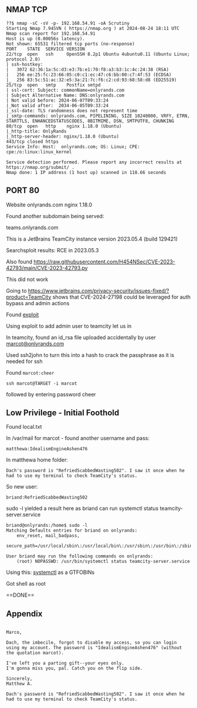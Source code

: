 ## NMAP TCP

```
??$ nmap -sC -sV -p- 192.168.54.91 -oA Scrutiny
Starting Nmap 7.94SVN ( https://nmap.org ) at 2024-08-24 18:11 UTC
Nmap scan report for 192.168.54.91
Host is up (0.00056s latency).
Not shown: 65531 filtered tcp ports (no-response)
PORT    STATE  SERVICE VERSION
22/tcp  open   ssh     OpenSSH 8.2p1 Ubuntu 4ubuntu0.11 (Ubuntu Linux; protocol 2.0)
| ssh-hostkey: 
|   3072 62:36:1a:5c:d3:e3:7b:e1:70:f8:a3:b3:1c:4c:24:38 (RSA)
|   256 ee:25:fc:23:66:05:c0:c1:ec:47:c6:bb:00:c7:4f:53 (ECDSA)
|_  256 83:5c:51:ac:32:e5:3a:21:7c:f6:c2:cd:93:68:58:d8 (ED25519)
25/tcp  open   smtp    Postfix smtpd
| ssl-cert: Subject: commonName=onlyrands.com
| Subject Alternative Name: DNS:onlyrands.com
| Not valid before: 2024-06-07T09:33:24
|_Not valid after:  2034-06-05T09:33:24
|_ssl-date: TLS randomness does not represent time
|_smtp-commands: onlyrands.com, PIPELINING, SIZE 10240000, VRFY, ETRN, STARTTLS, ENHANCEDSTATUSCODES, 8BITMIME, DSN, SMTPUTF8, CHUNKING
80/tcp  open   http    nginx 1.18.0 (Ubuntu)
|_http-title: OnlyRands
|_http-server-header: nginx/1.18.0 (Ubuntu)
443/tcp closed https
Service Info: Host:  onlyrands.com; OS: Linux; CPE: cpe:/o:linux:linux_kernel

Service detection performed. Please report any incorrect results at https://nmap.org/submit/ .
Nmap done: 1 IP address (1 host up) scanned in 118.66 seconds
```

## PORT 80

Website onlyrands.com
nginx 1.18.0

Found another subdomain being served:

teams.onlyrands.com

This is a JetBrains TeamCity instance version 2023.05.4 (build 129421)

Searchsploit results:
	RCE in 2023.05.3

Also found https://raw.githubusercontent.com/H454NSec/CVE-2023-42793/main/CVE-2023-42793.py

This did not work

Going to https://www.jetbrains.com/privacy-security/issues-fixed/?product=TeamCity shows that CVE-2024-27198 could be leveraged for auth bypass and admin actions

Found [exploit](https://github.com/W01fh4cker/CVE-2024-27198-RCE.git)

Using exploit to add admin user to teamcity let us in

In teamcity, found an id_rsa file uploaded accidentally by user marcot@onlyrands.com

Used ssh2john to turn this into a hash to crack the passphrase as it is needed for ssh

Found `marcot:cheer`

`ssh marcot@TARGET -i marcot`

followed by entering password cheer

## Low Privilege - Initial Foothold

Found local.txt

In /var/mail for marcot - found another username and pass:

`matthewa:IdealismEngineAshen476`

In matthewa home folder:

`Dach's password is "RefriedScabbedWasting502". I saw it once when he had to use my terminal to check TeamCity's status.`

So new user:

`briand:RefriedScabbedWasting502`

sudo -l yielded a result here as briand can run systemctl status teamcity-server.service

```
briand@onlyrands:/home$ sudo -l
Matching Defaults entries for briand on onlyrands:
    env_reset, mail_badpass,
    secure_path=/usr/local/sbin\:/usr/local/bin\:/usr/sbin\:/usr/bin\:/sbin\:/bin\:/snap/bin

User briand may run the following commands on onlyrands:
    (root) NOPASSWD: /usr/bin/systemctl status teamcity-server.service
```

Using this: [systemctl](https://gtfobins.github.io/gtfobins/systemctl/) as a GTFOBINs

Got shell as root

==DONE==

## Appendix

```

Marco,

Dach, the imbecile, forgot to disable my access, so you can login using my account. The password is "IdealismEngineAshen476" (without the quotation marcot).

I've left you a parting gift--your eyes only.
I'm gonna miss you, pal. Catch you on the flip side.

Sincerely,
Matthew A.
```

```
Dach's password is "RefriedScabbedWasting502". I saw it once when he had to use my terminal to check TeamCity's status.
```







